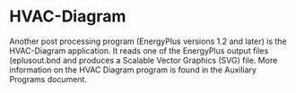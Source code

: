 # HVAC-Diagram

Another post processing program (EnergyPlus versions 1.2 and later) is the HVAC-Diagram application. It reads one of the EnergyPlus output files (eplusout.bnd  and produces a Scalable Vector Graphics (SVG) file. More information on the HVAC Diagram program is found in the Auxiliary Programs document.